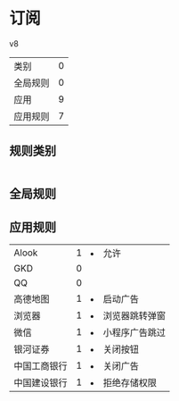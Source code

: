 # 订阅

v8

|||
| - |:-:|
|类别|0|
|全局规则|0|
|应用|9|
|应用规则|7|

## 规则类别

|||
| - |:-:|


## 全局规则



## 应用规则

||||
| - |:-:|-|
|Alook|1|<li>允许|
|GKD|0||
|QQ|0||
|高德地图|1|<li>启动广告|
|浏览器|1|<li>浏览器跳转弹窗|
|微信|1|<li>小程序广告跳过|
|银河证券|1|<li>关闭按钮|
|中国工商银行|1|<li>关闭广告|
|中国建设银行|1|<li>拒绝存储权限|
